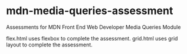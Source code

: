 # mdn-media-queries-assessment
Assessments for MDN Front End Web Developer Media Queries Module

flex.html uses flexbox to complete the assessment.
grid.html uses grid layout to complete the assessment.
